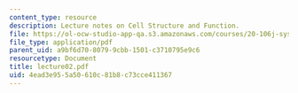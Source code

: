 ```yaml
---
content_type: resource
description: Lecture notes on Cell Structure and Function.
file: https://ol-ocw-studio-app-qa.s3.amazonaws.com/courses/20-106j-systems-microbiology-fall-2006/4ead3e955a50610c81b8c73cce411367_lecture02.pdf
file_type: application/pdf
parent_uid: a9bf6d70-8079-9cbb-1501-c3710795e9c6
resourcetype: Document
title: lecture02.pdf
uid: 4ead3e95-5a50-610c-81b8-c73cce411367
---
```


